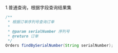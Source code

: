 1.普通查询，根据字段查询结果集

```java
/**
 * 根据订单序列号查询订单
 *
 * @param serialNumber 序列号
 * @return 订单
 */
Orders findBySerialNumber(String serialNumber);

```



